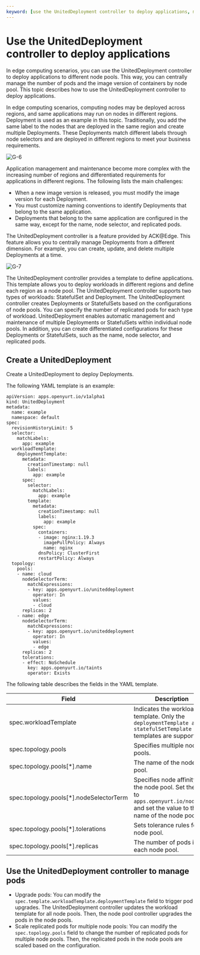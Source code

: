 ```yaml
---
keyword: [use the UnitedDeployment controller to deploy applications, manage edge node pools]
---
```


# Use the UnitedDeployment controller to deploy applications

In edge computing scenarios, you can use the UnitedDeployment controller to deploy applications to different node pools. This way, you can centrally manage the number of pods and the image version of containers by node pool. This topic describes how to use the UnitedDeployment controller to deploy applications.

In edge computing scenarios, computing nodes may be deployed across regions, and same applications may run on nodes in different regions. Deployment is used as an example in this topic. Traditionally, you add the same label to the nodes that are deployed in the same region and create multiple Deployments. These Deployments match different labels through node selectors and are deployed in different regions to meet your business requirements.

![G-6](https://static-aliyun-doc.oss-accelerate.aliyuncs.com/assets/img/en-US/6527896161/p224323.png)

Application management and maintenance become more complex with the increasing number of regions and differentiated requirements for applications in different regions. The following lists the main challenges:

-   When a new image version is released, you must modify the image version for each Deployment.
-   You must customize naming conventions to identify Deployments that belong to the same application.
-   Deployments that belong to the same application are configured in the same way, except for the name, node selector, and replicated pods.

The UnitedDeployment controller is a feature provided by ACK@Edge. This feature allows you to centrally manage Deployments from a different dimension. For example, you can create, update, and delete multiple Deployments at a time.

![G-7](https://static-aliyun-doc.oss-accelerate.aliyuncs.com/assets/img/en-US/6527896161/p224329.png)

The UnitedDeployment controller provides a template to define applications. This template allows you to deploy workloads in different regions and define each region as a node pool. The UnitedDeployment controller supports two types of workloads: StatefulSet and Deployment. The UnitedDeployment controller creates Deployments or StatefulSets based on the configurations of node pools. You can specify the number of replicated pods for each type of workload. UnitedDeployment enables automatic management and maintenance of multiple Deployments or StatefulSets within individual node pools. In addition, you can create differentiated configurations for these Deployments or StatefulSets, such as the name, node selector, and replicated pods.

## Create a UnitedDeployment

Create a UnitedDeployment to deploy Deployments.

The following YAML template is an example:

```
apiVersion: apps.openyurt.io/v1alpha1
kind: UnitedDeployment
metadata:
  name: example 
  namespace: default
spec:
  revisionHistoryLimit: 5
  selector:
    matchLabels:
      app: example 
  workloadTemplate:
    deploymentTemplate:
      metadata:
        creationTimestamp: null
        labels:
          app: example 
      spec:
        selector:
          matchLabels:
            app: example 
        template:
          metadata:
            creationTimestamp: null
            labels:
              app: example 
          spec:
            containers:
            - image: nginx:1.19.3
              imagePullPolicy: Always
              name: nginx
            dnsPolicy: ClusterFirst
            restartPolicy: Always
  topology:
    pools:
    - name: cloud
      nodeSelectorTerm:
        matchExpressions:
        - key: apps.openyurt.io/uniteddeployment
          operator: In
          values:
          - cloud
      replicas: 2
    - name: edge
      nodeSelectorTerm:
        matchExpressions:
        - key: apps.openyurt.io/uniteddeployment
          operator: In
          values:
          - edge
      replicas: 2
      tolerations:
      - effect: NoSchedule
        key: apps.openyurt.io/taints
        operator: Exists            
```

The following table describes the fields in the YAML template.

|Field|Description|
|-----|-----------|
|spec.workloadTemplate|Indicates the workload template. Only the `deploymentTemplate and statefulSetTemplate` templates are supported.|
|spec.topology.pools|Specifies multiple node pools.|
|spec.topology.pools\[\*\].name|The name of the node pool.|
|spec.topology.pools\[\*\].nodeSelectorTerm|Specifies node affinity for the node pool. Set the key to `apps.openyurt.io/nodepool` and set the value to the name of the node pool.|
|spec.topology.pools\[\*\].tolerations|Sets tolerance rules for the node pool.|
|spec.topology.pools\[\*\].replicas|The number of pods in each node pool.|

## Use the UnitedDeployment controller to manage pods

-   Upgrade pods: You can modify the `spec.template.workloadTemplate.deploymentTemplate` field to trigger pod upgrades. The UnitedDeployment controller updates the workload template for all node pools. Then, the node pool controller upgrades the pods in the node pools.
-   Scale replicated pods for multiple node pools: You can modify the `spec.topology.pools` field to change the number of replicated pods for multiple node pools. Then, the replicated pods in the node pools are scaled based on the configuration.

